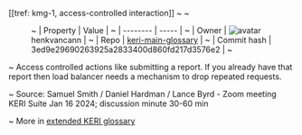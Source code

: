 [[tref: kmg-1, access-controlled interaction]]
~ <!-- This is a copy of the saved remote text. Remove it if you like. It is automatically (re)generated -->
~ <dd>
~ | Property | Value |
~ | -------- | ----- |
~ | Owner | ![avatar](https://avatars.githubusercontent.com/u/479356?v=4) henkvancann |
~ | Repo | [keri-main-glossary](https://github.com/henkvancann/keri-main-glossary) |
~ | Commit hash | 3ed9e29690263925a2833400d860fd217d3576e2 |
~ </dd>

~ Access controlled actions like submitting a report. If you already have that report then load balancer needs a mechanism to drop repeated requests.

~ Source: Samuel Smith / Daniel Hardman / Lance Byrd - Zoom meeting KERI Suite Jan 16 2024; discussion minute 30-60 min

~ More in <a href="https://weboftrust.github.io/WOT-terms/docs/glossary/access-controlled-interaction">extended KERI glossary</a>
